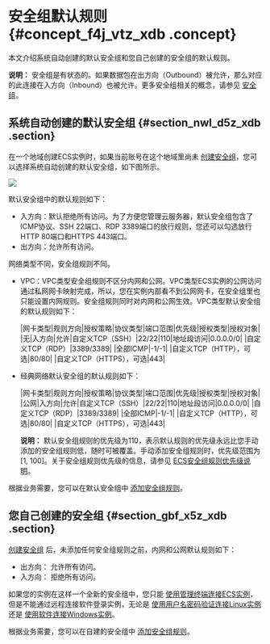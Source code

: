 # 安全组默认规则 {#concept_f4j_vtz_xdb .concept}

本文介绍系统自动创建的默认安全组和您自己创建的安全组的默认规则。

**说明：** 安全组是有状态的。如果数据包在出方向（Outbound）被允许，那么对应的此连接在入方向（Inbound）也被允许。更多安全组相关的概念，请参见 [安全组](../../../../../cn.zh-CN/产品简介/网络和安全性/安全组.md#)。

## 系统自动创建的默认安全组 {#section_nwl_d5z_xdb .section}

在一个地域创建ECS实例时，如果当前账号在这个地域里尚未 [创建安全组](cn.zh-CN/用户指南/安全组/创建安全组.md#)，您可以选择系统自动创建的默认安全组，如下图所示。

![](http://static-aliyun-doc.oss-cn-hangzhou.aliyuncs.com/assets/img/9716/15471754334656_zh-CN.png)

默认安全组中的默认规则如下：

-   入方向：默认拒绝所有访问。为了方便您管理云服务器，默认安全组包含了ICMP协议、SSH 22端口、RDP 3389端口的放行规则，您还可以勾选放行HTTP 80端口和HTTPS 443端口。
-   出方向：允许所有访问。

网络类型不同，安全组规则不同。

-   VPC：VPC类型安全组规则不区分内网和公网。VPC类型ECS实例的公网访问通过私网网卡映射完成，所以，您在实例内部看不到公网网卡，在安全组里也只能设置内网规则。安全组规则同时对内网和公网生效。VPC类型默认安全组的默认规则如下：

    |网卡类型|规则方向|授权策略|协议类型|端口范围|优先级|授权类型|授权对象|
    |无|入方向|允许|自定义TCP（SSH）|22/22|110|地址段访问|0.0.0.0/0|
    |自定义TCP（RDP）|3389/3389|
    |全部ICMP|-1/-1|
    |自定义TCP（HTTP），可选|80/80|
    |自定义TCP（HTTPS），可选|443|

-   经典网络默认安全组的默认规则如下：

    |网卡类型|规则方向|授权策略|协议类型|端口范围|优先级|授权类型|授权对象|
    |公网|入方向|允许|自定义TCP（SSH）|22/22|110|地址段访问|0.0.0.0/0|
    |自定义TCP（RDP）|3389/3389|
    |全部ICMP|-1/-1|
    |自定义TCP（HTTP），可选|80/80|
    |自定义TCP（HTTPS），可选|443|

    **说明：** 默认安全组规则的优先级为110，表示默认规则的优先级永远比您手动添加的安全组规则低，随时可被覆盖。手动添加安全组规则时，优先级范围为\[1, 100\]。关于安全组规则优先级的信息，请参见 [ECS安全组规则优先级说明](cn.zh-CN/用户指南/安全组/添加安全组规则.md#priority)。


根据业务需要，您可以在默认安全组中 [添加安全组规则](cn.zh-CN/用户指南/安全组/添加安全组规则.md#)。

## 您自己创建的安全组 {#section_gbf_x5z_xdb .section}

[创建安全组](cn.zh-CN/用户指南/安全组/创建安全组.md#) 后，未添加任何安全组规则之前，内网和公网默认规则如下：

-   出方向： 允许所有访问。
-   入方向： 拒绝所有访问。

如果您的实例在这样一个全新的安全组中，您只能 [使用管理终端连接ECS实例](cn.zh-CN/用户指南/连接实例/使用管理终端连接ECS实例.md#)，但是不能通过远程连接软件登录实例，无论是 [使用用户名密码验证连接Linux实例](cn.zh-CN/用户指南/连接实例/使用用户名密码验证连接Linux实例.md#) 还是 [使用软件连接Windows实例](cn.zh-CN/用户指南/连接实例/使用软件连接Windows实例.md#)。

根据业务需要，您可以在自建的安全组中 [添加安全组规则](cn.zh-CN/用户指南/安全组/添加安全组规则.md#)。


